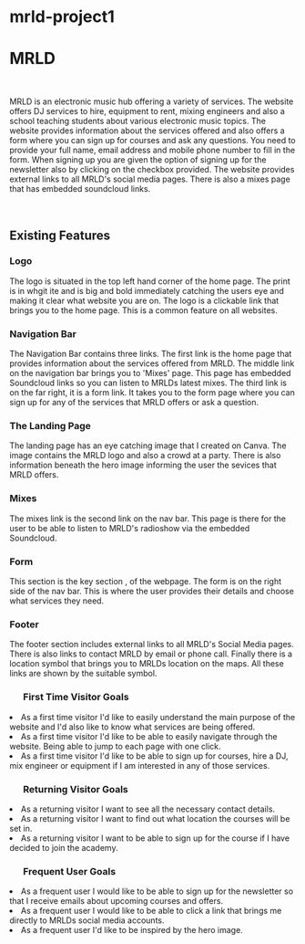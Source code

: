 # mrld-project1
<h1>MRLD</h1>
<br>
<p>MRLD is an electronic music hub offering a variety of services. The website offers DJ services to hire, equipment to rent, mixing engineers and also a school teaching students about various electronic music topics. The website provides information about the services offered and also offers a form where you can sign up for courses and ask any questions. You need to provide your full name, email address and mobile phone number to fill in the form. When signing up you are given the option of signing up for the newsletter also by clicking on the checkbox provided. The website provides external links to all MRLD's social media pages. There is also a mixes page that has embedded soundcloud links. </p>
<br>
<h2>Existing Features</h2>
<h3>Logo</h3>
<p>The logo is situated in the top left hand corner of the home page. The print is in whgit ite and is big and bold immediately catching the users eye and making it clear what website you are on. The logo is a clickable link that brings you to the home page.  This is a common feature on all websites. </p>
<h3>Navigation Bar</h3
<p>
The Navigation Bar contains three links. The first link is the home page that provides information about the services offered from MRLD. The middle link on the navigation bar brings you to 'Mixes' page. This page has embedded Soundcloud links so you can listen to MRLDs latest mixes. The third link is on the far right, it is a form link. It takes you to the form page where you can sign up for any of the services that MRLD offers or ask a question.
</p>
<h3>
The Landing Page
</h3>
<p>
The landing page has an eye catching image that I created on Canva. The image contains the MRLD logo and also a crowd at a party. There is also information beneath the hero image informing the user the sevices that MRLD offers.
</p>
<h3>
Mixes
</h3>
<p>
The mixes link is the second link on the nav bar. This page is there for the user to be able to listen to MRLD's radioshow via the embedded Soundcloud.
</p>
<h3>
Form
</h3>
<p>
This section is the key section , of the webpage. The form is on the right side of the nav bar. This is where the user provides their details and choose what services they need.
</p>
<h3>
Footer
</h3>
<p>
The footer section includes external links to all MRLD's Social Media pages. There is also links to contact MRLD by email or phone call. Finally there is a location symbol that brings you to MRLDs location on the maps. All these links are shown by the suitable symbol.
</p>
<section>
<ul><h3>First Time Visitor Goals</h3></ul>
<li>
As a first time visitor I'd like to easily understand the main purpose of the website and I'd also like to know what services are being offered.
</li>
<li>
As a first time visitor I'd like to be able to easily navigate through the website. Being able to jump to each page with one click.
</li>
<li>
As a first time visitor I'd like to be able to sign up for courses, hire a DJ, mix engineer or equipment if I am interested in any of those services.
</li>
<ul><h3>Returning Visitor Goals</h3></ul> 
<li>
As a returning visitor I want to see all the necessary contact details.
</li>
<li>
As a returning visitor I want to find out what location the courses will be set in.
</li>
<li>
As a returning visitor I want to be able to sign up for the course if I have decided to join the academy.
</li>
<ul>
<h3>Frequent User Goals</h3>
</ul>
<li>
As a frequent user I would like to be able to sign up for the newsletter so that I receive emails about upcoming courses and offers.
</li>
<li>
As a frequent user I would like to be able to click a link that brings me directly to MRLDs social media accounts.
</li>
<li>
As a frequent user I'd like to be inspired by the hero image.
</li>
</section>
